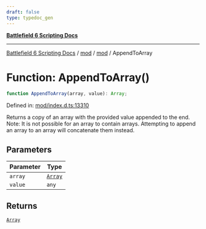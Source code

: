 ```yaml
---
draft: false
type: typedoc_gen
---
```


[**Battlefield 6 Scripting Docs**](../../../_index.md)

***

[Battlefield 6 Scripting Docs](../../../_index.md) / [mod](../../_index.md) / [mod](../_index.md) / AppendToArray

# Function: AppendToArray()

```ts
function AppendToArray(array, value): Array;
```

Defined in: [mod/index.d.ts:13310](https://github.com/battlefield-portal-community/portal-docs/blob/6d87e21c5922a3efb03c634dbe98e5fe6e797672/generators/santiago/mod/index.d.ts#L13310)

Returns a copy of an array with the provided value appended to the end.  Note: It is not possible for an array to contain arrays. Attempting to append an array to an array will concatenate them instead.

## Parameters

| Parameter | Type |
| ------ | ------ |
| `array` | [`Array`](../Array/_index.md) |
| `value` | `any` |

## Returns

[`Array`](../Array/_index.md)
